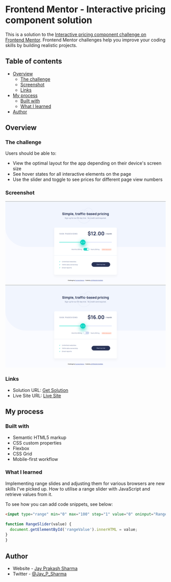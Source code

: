 # Frontend Mentor - Interactive pricing component solution

This is a solution to the [Interactive pricing component challenge on Frontend Mentor](https://www.frontendmentor.io/challenges/interactive-pricing-component-t0m8PIyY8). Frontend Mentor challenges help you improve your coding skills by building realistic projects. 

## Table of contents

- [Overview](#overview)
  - [The challenge](#the-challenge)
  - [Screenshot](#screenshot)
  - [Links](#links)
- [My process](#my-process)
  - [Built with](#built-with)
  - [What I learned](#what-i-learned)
- [Author](#author)

## Overview

### The challenge

Users should be able to:

- View the optimal layout for the app depending on their device's screen size
- See hover states for all interactive elements on the page
- Use the slider and toggle to see prices for different page view numbers

### Screenshot

![](./images/Screenshot.png)
![](./images/Screenshot2.png)


### Links

- Solution URL: [Get Solution](https://github.com/thejaysharma/Interactive-pricing-component)
- Live Site URL: [Live Site](https://thejaysharma.github.io/Interactive-pricing-component/)

## My process

### Built with

- Semantic HTML5 markup
- CSS custom properties
- Flexbox
- CSS Grid
- Mobile-first workflow

### What I learned

Implementing range slides and adjusting them for various browsers are new skills I've picked up. How to utilise a range slider with JavaScript and retrieve values from it.

To see how you can add code snippets, see below:

```html
<input type="range" min="0" max="100" step="1" value="0" oninput="RangeSlider(this.value)">
```
```js
function RangeSlider(value) {
  document.getElementById('rangeValue').innerHTML = value;
}
}
```

## Author

- Website - [Jay Prakash Sharma](https://www.your-site.com)
- Twitter - [@Jay_P_Sharma](https://www.twitter.com/Jay_P_Sharma)

